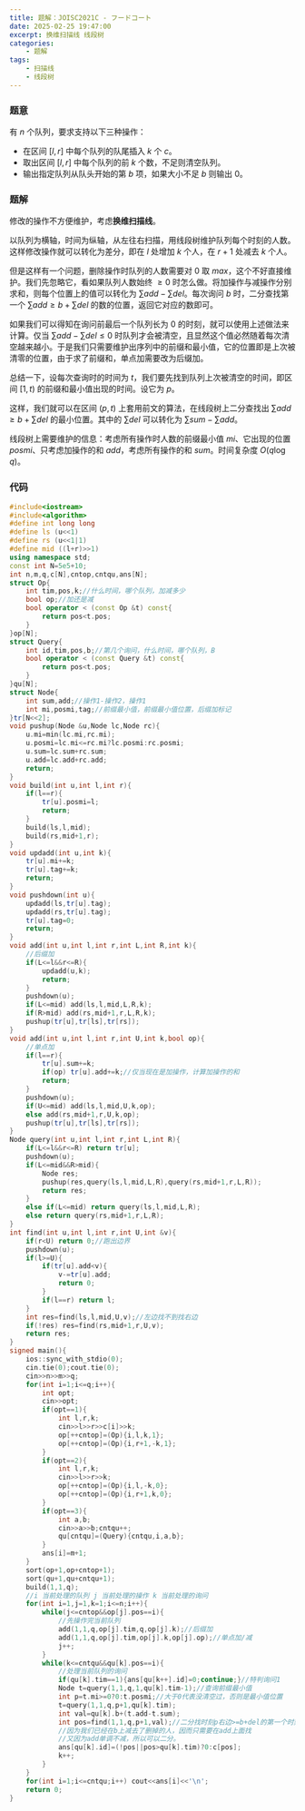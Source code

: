 ```yaml
---
title: 题解：JOISC2021C - フードコート
date: 2025-02-25 19:47:00
excerpt: 换维扫描线 线段树
categories: 
    - 题解
tags: 
    - 扫描线
    - 线段树
---
```


### 题意
有 $n$ 个队列，要求支持以下三种操作：
- 在区间 $[l,r]$ 中每个队列的队尾插入 $k$ 个 $c$。
- 取出区间 $[l,r]$ 中每个队列的前 $k$ 个数，不足则清空队列。
- 输出指定队列从队头开始的第 $b$ 项，如果大小不足 $b$ 则输出 $0$。

### 题解
修改的操作不方便维护，考虑**换维扫描线**。

以队列为横轴，时间为纵轴，从左往右扫描，用线段树维护队列每个时刻的人数。这样修改操作就可以转化为差分，即在 $l$ 处增加 $k$ 个人，在 $r+1$ 处减去 $k$ 个人。

但是这样有一个问题，删除操作时队列的人数需要对 $0$ 取 $max$，这个不好直接维护。我们先忽略它，看如果队列人数始终 $\ge 0$ 时怎么做。将加操作与减操作分别求和，则每个位置上的值可以转化为 $\sum add-\sum del$。每次询问 $b$ 时，二分查找第一个 $\sum add\ge b+\sum del$ 的数的位置，返回它对应的数即可。

如果我们可以得知在询问前最后一个队列长为 $0$ 的时刻，就可以使用上述做法来计算。仅当 $\sum add-\sum del\le 0$ 时队列才会被清空，且显然这个值必然随着每次清空越来越小。于是我们只需要维护出序列中的前缀和最小值，它的位置即是上次被清零的位置，由于求了前缀和，单点加需要改为后缀加。

总结一下，设每次查询时的时间为 $t$，我们要先找到队列上次被清空的时间，即区间 $[1,t)$ 的前缀和最小值出现的时间。设它为 $p$。

这样，我们就可以在区间 $(p,t)$ 上套用前文的算法，在线段树上二分查找出 $\sum add\ge b+\sum del$ 的最小位置。其中的 $\sum del$ 可以转化为 $\sum sum-\sum add$。

线段树上需要维护的信息：考虑所有操作时人数的前缀最小值 $mi$、它出现的位置 $posmi$、只考虑加操作的和 $add$，考虑所有操作的和 $sum$。时间复杂度 $O(q \log q)$。

### 代码
```cpp
#include<iostream>
#include<algorithm>
#define int long long
#define ls (u<<1)
#define rs (u<<1|1)
#define mid ((l+r)>>1)
using namespace std;
const int N=5e5+10;
int n,m,q,c[N],cntop,cntqu,ans[N];
struct Op{
    int tim,pos,k;//什么时间，哪个队列，加减多少
    bool op;//加还是减
    bool operator < (const Op &t) const{
        return pos<t.pos;
    }
}op[N];
struct Query{
    int id,tim,pos,b;//第几个询问，什么时间，哪个队列，B
    bool operator < (const Query &t) const{
        return pos<t.pos;
    }    
}qu[N];
struct Node{
    int sum,add;//操作1-操作2，操作1
    int mi,posmi,tag;//前缀最小值，前缀最小值位置，后缀加标记
}tr[N<<2];
void pushup(Node &u,Node lc,Node rc){
    u.mi=min(lc.mi,rc.mi);
    u.posmi=lc.mi<=rc.mi?lc.posmi:rc.posmi;
    u.sum=lc.sum+rc.sum;
    u.add=lc.add+rc.add;
    return;
}
void build(int u,int l,int r){
    if(l==r){
        tr[u].posmi=l;
        return;
    }
    build(ls,l,mid);
    build(rs,mid+1,r);
}
void updadd(int u,int k){
    tr[u].mi+=k;
    tr[u].tag+=k;
    return;
}
void pushdown(int u){
    updadd(ls,tr[u].tag);
    updadd(rs,tr[u].tag);
    tr[u].tag=0;
    return;
}
void add(int u,int l,int r,int L,int R,int k){
    //后缀加
    if(L<=l&&r<=R){
        updadd(u,k);
        return;
    }
    pushdown(u);
    if(L<=mid) add(ls,l,mid,L,R,k);
    if(R>mid) add(rs,mid+1,r,L,R,k);
    pushup(tr[u],tr[ls],tr[rs]);
}
void add(int u,int l,int r,int U,int k,bool op){
    //单点加
    if(l==r){
        tr[u].sum+=k;
        if(op) tr[u].add+=k;//仅当现在是加操作，计算加操作的和
        return;
    }
    pushdown(u);
    if(U<=mid) add(ls,l,mid,U,k,op);
    else add(rs,mid+1,r,U,k,op);
    pushup(tr[u],tr[ls],tr[rs]);
}
Node query(int u,int l,int r,int L,int R){
    if(L<=l&&r<=R) return tr[u];
    pushdown(u);
    if(L<=mid&&R>mid){
        Node res;
        pushup(res,query(ls,l,mid,L,R),query(rs,mid+1,r,L,R));
        return res;
    }
    else if(L<=mid) return query(ls,l,mid,L,R);
    else return query(rs,mid+1,r,L,R);
}
int find(int u,int l,int r,int U,int &v){
    if(r<U) return 0;//跑出边界
    pushdown(u);
    if(l>=U){
        if(tr[u].add<v){
            v-=tr[u].add;
            return 0;
        }
        if(l==r) return l;
    }
    int res=find(ls,l,mid,U,v);//左边找不到找右边
    if(!res) res=find(rs,mid+1,r,U,v);
    return res;
}
signed main(){
    ios::sync_with_stdio(0);
    cin.tie(0);cout.tie(0);
    cin>>n>>m>>q;
    for(int i=1;i<=q;i++){
        int opt;
        cin>>opt;
        if(opt==1){
            int l,r,k;
            cin>>l>>r>>c[i]>>k;
            op[++cntop]=(Op){i,l,k,1};
            op[++cntop]=(Op){i,r+1,-k,1};
        }
        if(opt==2){
            int l,r,k;
            cin>>l>>r>>k;
            op[++cntop]=(Op){i,l,-k,0};
            op[++cntop]=(Op){i,r+1,k,0};
        }
        if(opt==3){
            int a,b;
            cin>>a>>b;cntqu++;
            qu[cntqu]=(Query){cntqu,i,a,b};
        }
        ans[i]=m+1;
    }
    sort(op+1,op+cntop+1);
    sort(qu+1,qu+cntqu+1);
    build(1,1,q);
    //i 当前处理的队列 j 当前处理的操作 k 当前处理的询问
    for(int i=1,j=1,k=1;i<=n;i++){
        while(j<=cntop&&op[j].pos==i){
            //先操作完当前队列
            add(1,1,q,op[j].tim,q,op[j].k);//后缀加
            add(1,1,q,op[j].tim,op[j].k,op[j].op);//单点加/减
            j++;
        }
        while(k<=cntqu&&qu[k].pos==i){
            //处理当前队列的询问
            if(qu[k].tim==1){ans[qu[k++].id]=0;continue;}//特判询问1
            Node t=query(1,1,q,1,qu[k].tim-1);//查询前缀最小值
            int p=t.mi>=0?0:t.posmi;//大于0代表没清空过，否则是最小值位置
            t=query(1,1,q,p+1,qu[k].tim);
            int val=qu[k].b+(t.add-t.sum);
            int pos=find(1,1,q,p+1,val);//二分找时刻p右边>=b+del的第一个时刻
            //因为我们已经在b上减去了删掉的人，因而只需要在add上面找
            //又因为add单调不减，所以可以二分。
            ans[qu[k].id]=(!pos||pos>qu[k].tim)?0:c[pos];
            k++;
        }
    }
    for(int i=1;i<=cntqu;i++) cout<<ans[i]<<'\n';
    return 0;
}
```